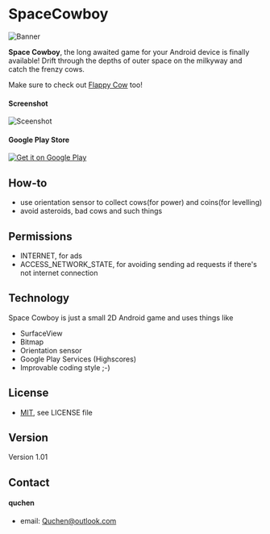 SpaceCowboy
===========
![Banner](/graphics/playstore/funktionsgrafik.png)

**Space Cowboy**, the long awaited game for your Android device is finally available! Drift through the depths of outer space on the milkyway and catch the frenzy cows.

Make sure to check out [Flappy Cow](https://play.google.com/store/apps/details?id=com.quchen.flappycow) too!

#### Screenshot
![Sceenshot](/graphics/playstore/tablet_screenshot_2.png)

#### Google Play Store
[![Get it on Google Play](https://developer.android.com/images/brand/en_generic_rgb_wo_45.png)](https://play.google.com/store/apps/details?id=com.quchen.spacecowboy)

## How-to
* use orientation sensor to collect cows(for power) and coins(for levelling)
* avoid asteroids, bad cows and such things

## Permissions
* INTERNET, for ads
* ACCESS_NETWORK_STATE, for avoiding sending ad requests if there's not internet connection

## Technology
Space Cowboy is just a small 2D Android game and uses things like
* SurfaceView
* Bitmap
* Orientation sensor
* Google Play Services (Highscores)
* Improvable coding style ;-)

## License 
* [MIT](http://opensource.org/licenses/MIT), see LICENSE file

## Version 
Version 1.01

## Contact
#### quchen
* email: Quchen@outlook.com

